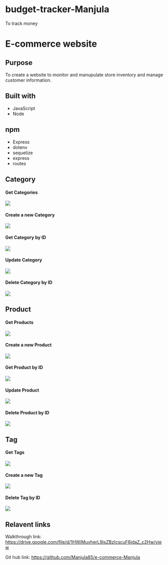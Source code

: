 # budget-tracker-Manjula
To track money

# E-commerce website

## Purpose
To create a website to monitor and manupulate store inventory and manage customer information.

## Built with
* JavaScript
* Node

## npm 
* Express
* dotenv
* sequelize
* express
* routes

## Category

#### Get Categories
![](images/getCategories.PNG)

#### Create a new Category
![](images/createNewCategory.PNG)

#### Get Category by ID
![](images/getCategoryByID.PNG)

#### Update Category
![](images/updateCategory.PNG)

#### Delete Category by ID
![](images/deleteCategoryByID.PNG)

## Product

#### Get Products
![](images/getProducts.PNG)

#### Create a new Product
![](images/createNewProduct.PNG)

#### Get Product by ID
![](images/getProductByID.PNG)

#### Update Product
![](images/updateProduct.PNG)

#### Delete Product by ID
![](images/deleteProductByID.PNG)

## Tag

#### Get Tags
![](images/getTag.PNG)

#### Create a new Tag
![](images/createNewTag.PNG)

#### Delete Tag by ID
![](images/deleteTagByID.PNG)

## Relavent links
Walkthrough link: https://drive.google.com/file/d/1HWiMuvherL9isZBzIcscuF6jdaZ_c2Hw/view

Git hub link: https://github.com/Manjula85/e-commerce-Manjula
